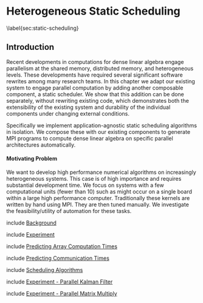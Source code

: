 
Heterogeneous Static Scheduling
===============================

\label{sec:static-scheduling}

Introduction
------------

Recent developments in computations for dense linear algebra engage parallelism at the shared memory, distributed memory, and heterogeneous levels.  These developments have required several significant software rewrites among many research teams.  In this chapter we adapt our existing system to engage parallel computation by adding another composable component, a static scheduler.  We show that this addition can be done separately, without rewriting existing code, which demonstrates both the extensibility of the existing system and durability of the individual components under changing external conditions.

Specifically we implement application-agnostic static scheduling algorithms in isolation.  We compose these with our existing components to generate MPI programs to compute dense linear algebra on specific parallel architectures automatically.


#### Motivating Problem 

We want to develop high performance numerical algorithms on increasingly heterogeneous systems.  This case is of high importance and requires substantial development time.  We focus on systems with a few computational units (fewer than 10) such as might occur on a single board within a large high performance computer.  Traditionally these kernels are written by hand using MPI.  They are then tuned manually.  We investigate the feasibility/utility of automation for these tasks.

include [Background](scheduling-background.md)

include [Experiment](scheduling-experiment.md)

include [Predicting Array Computation Times](array-times.md)

include [Predicting Communication Times](communication-times.md)

include [Scheduling Algorithms](scheduling-algorithms.md)

include [Experiment - Parallel Kalman Filter](scheduling-example.md)

include [Experiment - Parallel Matrix Multiply](scheduling-non-example.md)
